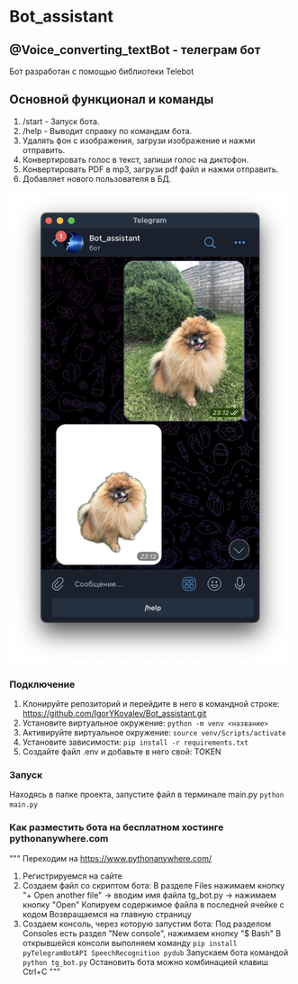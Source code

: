 # Bot_assistant
## @Voice_converting_textBot - телеграм бот

Бот разработан с помощью библиотеки Telebot

## Основной функционал и команды

1. /start - Запуск бота. 
2. /help - Выводит справку по командам бота.
3. Удалять фон c изображения, загрузи изображение и нажми отправить.
4. Конвертировать голос в текст, запиши голос на диктофон.
5. Конвертировать PDF в mp3, загрузи pdf файл и нажми отправить.
6. Добавляет нового пользователя в БД.

<img alt="Демо" height="840" src="test.png" width="500"/>

### Подключение
1. Клонируйте репозиторий и перейдите в него в командной строке: https://github.com/IgorYKovalev/Bot_assistant.git
2. Установите виртуальное окружение: `python -m venv <название>`
3. Активируйте виртуальное окружение: `source venv/Scripts/activate`
4. Установите зависимости: `pip install -r requirements.txt`
5. Создайте файл .env и добавьте в него свой: TOKEN

### Запуск
Находясь в папке проекта, запустите файл в терминале main.py
`python main.py`

### Как разместить бота на бесплатном хостинге pythonanywhere.com
"""
Переходим на https://www.pythonanywhere.com/
1. Регистрируемся на сайте
2. Создаем файл со скриптом бота:
    В разделе Files нажимаем кнопку "+ Open another file" → вводим имя файла tg_bot.py → нажимаем кнопку "Open"
    Копируем содержимое файла в последней ячейке с кодом
    Возвращаемся на главную страницу
3. Создаем консоль, через которую запустим бота:
    Под разделом Consoles есть раздел "New console", нажимаем кнопку "$ Bash"
    В открывшейся консоли выполняем команду `pip install pyTelegramBotAPI SpeechRecognition pydub`
    Запускаем бота командой `python tg_bot.py`
    Остановить бота можно комбинацией клавиш Ctrl+C
"""
